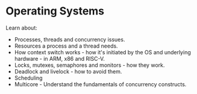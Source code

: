 # Operating Systems

Learn about:

- Processes, threads and concurrency issues.
- Resources a process and a thread needs. 
- How context switch works - how it's initiated by the OS and underlying hardware - in ARM, x86 and RISC-V.
- Locks, mutexes, semaphores and monitors - how they work.
- Deadlock and livelock - how to avoid them.
- Scheduling
- Multicore - Understand the fundamentals of concurrency constructs.
